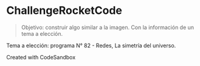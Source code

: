 # ChallengeRocketCode

> Objetivo: construir algo similar a la imagen. Con la información de un tema a elección.

Tema a elección: programa N° 82 - Redes, La simetría del universo.

Created with CodeSandbox
